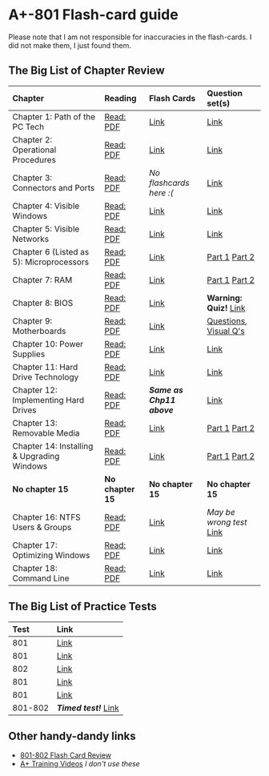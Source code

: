 A+-801 Flash-card guide
=================

Please note that I am not responsible for inaccuracies in the flash-cards. I did not make them, I just found them.


## The Big List of Chapter Review

| Chapter | Reading | Flash Cards | Question set(s) |
|:--------|:--------|:------------|:-----|
|Chapter 1: Path of the PC Tech|[Read: PDF](https://drive.google.com/open?id=0B0o4pGbpmvpFLWpkUWVMYVFEak0&authuser=0)|[Link](https://quizlet.com/85311626/comptia-book-quiz-flash-cards/)|[Link](http://goo.gl/forms/G09s264W15)|
|Chapter 2: Operational Procedures|[Read: PDF](https://drive.google.com/open?id=0B0o4pGbpmvpFalBsMWVwQ0w2QVE&authuser=0)|[Link](https://quizlet.com/58823770/tech-20-ch2-multi-choice-quiz-flash-cards/)|[Link](http://goo.gl/forms/TzFsqc8XhE)|
|Chapter 3: Connectors and Ports|[Read: PDF](https://drive.google.com/open?id=0B0o4pGbpmvpFNGtldVI3NjFUMlE&authuser=0)|*No flashcards here :(*|[Link](http://goo.gl/forms/bJnmfI95Vq)|
|Chapter 4: Visible Windows|[Read: PDF](https://drive.google.com/open?id=0B0o4pGbpmvpFcmphemxHRGc5bHc&authuser=0)|[Link](https://quizlet.com/7720101/understanding-windows-flash-cards/)|[Link](http://goo.gl/forms/1gFUJuMSzl)|
|Chapter 5: Visible Networks|[Read: PDF](https://drive.google.com/open?id=0B0o4pGbpmvpFbk50Y0xjOFdqcEk&authuser=0)|[Link](https://quizlet.com/28185929/chpater-5-visible-networks-flash-cards/)|[Link](http://goo.gl/forms/R2RJlfG3ak)|
|Chapter 6 (Listed as 5): Microprocessors|[Read: PDF](https://drive.google.com/open?id=0B0o4pGbpmvpFTXdfVWJoeExqa3M&authuser=0)|[Link](https://quizlet.com/28190152/chapter-6-microprocessors-flash-cards/)|[Part 1](http://goo.gl/forms/1OIV6Ytpcb) [Part 2](http://goo.gl/forms/C2Xl0JM9EH)|
|Chapter 7: RAM|[Read: PDF](https://drive.google.com/open?id=0B0o4pGbpmvpFQ1U3Mi1IV2pvZTQ&authuser=0)|[Link](https://quizlet.com/28082435/chapter-7-ram-flash-cards/)|[Part 1](http://goo.gl/forms/e2X6O1oJHd) [Part 2](http://goo.gl/forms/1mE9weo7Be)|
|Chapter 8: BIOS|[Read: PDF](https://drive.google.com/open?id=0B0o4pGbpmvpFT1dGTlpXaHZPd00&authuser=0)|[Link](https://quizlet.com/28439389/chapter-8-bios-flash-cards/)|**Warning: Quiz!** [Link](http://goo.gl/forms/Sa1yP6jZ3T)|
|Chapter 9: Motherboards|[Read: PDF](https://drive.google.com/open?id=0B0o4pGbpmvpFb2xwYU9Iczd3TE0&authuser=0)|[Link](https://quizlet.com/32002876/motherboard-retake-flash-cards/)|[Questions](http://goo.gl/forms/kNPyH3jnp0), [Visual Q's](http://goo.gl/forms/k6NaCiyM7E)|
|Chapter 10: Power Supplies|[Read: PDF](https://drive.google.com/open?id=0B0o4pGbpmvpFbTBfakR0RFA0TTA&authuser=0)|[Link](https://quizlet.com/18527227/a-chap-10-power-supplies-flash-cards/)|[Link](http://goo.gl/forms/sq54jEFKPO)|
|Chapter 11: Hard Drive Technology|[Read: PDF](https://drive.google.com/open?id=0B0o4pGbpmvpFNTFRTDZzOFVQdm8&authuser=0)|[Link](https://quizlet.com/64491635/hard-drive-flash-cards/)|[Link](http://goo.gl/forms/cTw7AQkz9j)|
|Chapter 12: Implementing Hard Drives|[Read: PDF](https://drive.google.com/open?id=0B0o4pGbpmvpFUWhxYlROTE5LUnc&authuser=0)|***Same as Chp11 above***|[Link](http://goo.gl/forms/zX1z5Hkwej)
|Chapter 13: Removable Media|[Read: PDF](https://drive.google.com/open?id=0B0o4pGbpmvpFR1M5eWRNS0ZVVmc&authuser=0)|[Link](https://quizlet.com/14982787/chapter-13-flash-cards/)|[Part 1](http://goo.gl/forms/WG2FNHIXzw) [Part 2](http://goo.gl/forms/p4GipGtXtg)|
|Chapter 14: Installing & Upgrading Windows|[Read: PDF](https://drive.google.com/open?id=0B0o4pGbpmvpFd1RCdGd1dVdPYWs&authuser=0)|[Link](https://quizlet.com/58258659/installing-windows-flash-cards/)|[Part 1](http://goo.gl/forms/FRNJHf8KZW) [Part 2](http://goo.gl/forms/d1ymro2LJQ)|
|**No chapter 15**|**No chapter 15**|**No chapter 15**|**No chapter 15**|
|Chapter 16: NTFS Users & Groups|[Read: PDF](https://drive.google.com/open?id=0B0o4pGbpmvpFbC01dWZ2elUtSGs&authuser=0)|[Link](https://quizlet.com/20773138/chapter-16-review-ntfsusers-and-groups-flash-cards/)|*May be wrong test* [Link](http://goo.gl/forms/LyeGdSoUWk)|
|Chapter 17: Optimizing Windows|[Read: PDF](https://drive.google.com/open?id=0B0o4pGbpmvpFcDZWdV83M0J1RUE&authuser=0)|[Link](https://quizlet.com/21214241/chapter-17-maintaining-and-optimizing-windows-flash-cards/)|[Link](http://goo.gl/forms/sppqsfTMlD)
|Chapter 18: Command Line|[Read: PDF](https://drive.google.com/open?id=0B0o4pGbpmvpFV1VXVnVmTkJnUlE&authuser=0)|[Link](https://quizlet.com/88021918/chapter-18-working-with-the-command-line-interface-flash-cards/)|[Link](https://docs.google.com/a/concordnhschools.net/forms/d/1C_XIuh0D2wdDkpdwaHp8kjelL_sE288wNqClTBNo1CQ/viewform?hr_submission=ChQIgMSTWxINCOzPx8MBEgUIzJjHXBAB&authuser=0)|

## The Big List of Practice Tests

|Test|Link|
|:---|:---|
|801|[Link](http://www.examcompass.com/comptia-a-plus-practice-test-1-exam-220-801)|
|801|[Link](https://crucialexams.com/study/tests/220-801/comptia-a-plus-220-801-test-1)|
|802|[Link](https://crucialexams.com/study/tests/220-802/comptia-a-plus-220-802-test-1)|
|801|[Link](http://goo.gl/IJEGl7)|
|801|[Link](https://www.4tests.com/core)
|801-802|***Timed test!*** [Link](http://www.proprofs.com/certification/comptia/a-plus/exams/HW-E1/exam.shtml)|

## Other handy-dandy links

* [801-802 Flash Card Review](https://quizlet.com/9522789/a-multiple-choice-test-questions-flash-cards/)
* [A+ Training Videos](https://www.youtube.com/playlist?list=PLG49S3nxzAnnmMVTdd4v4ryJ7_qoQCrF4) *I don't use these*
